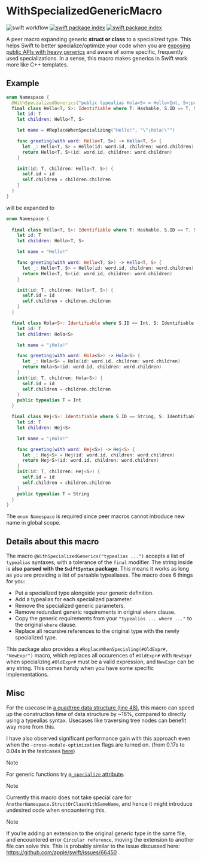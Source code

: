 # WithSpecializedGenericMacro

<img src="https://github.com/li3zhen1/SpecializedGenericMacros/actions/workflows/swift.yml/badge.svg" alt="swift workflow"> <a href="https://swiftpackageindex.com/li3zhen1/WithSpecializedGeneric"><img src="https://img.shields.io/endpoint?url=https%3A%2F%2Fswiftpackageindex.com%2Fapi%2Fpackages%2Fli3zhen1%2FWithSpecializedGeneric%2Fbadge%3Ftype%3Dswift-versions" alt="swift package index"></a> <a href="https://swiftpackageindex.com/li3zhen1/WithSpecializedGeneric"><img src="https://img.shields.io/endpoint?url=https%3A%2F%2Fswiftpackageindex.com%2Fapi%2Fpackages%2Fli3zhen1%2FWithSpecializedGeneric%2Fbadge%3Ftype%3Dplatforms" alt="swift package index"></a>
 
A peer macro expanding generic **struct or class** to a specialized type. This helps Swift to better specialize/optimize your code when you are [exposing public APIs with heavy generics](https://forums.swift.org/t/brave-new-world-best-practices-for-cross-module-optimization/66869) and aware of some specific, frequently used specializations. In a sense, this macro makes generics in Swift work more like C++ templates.

## Example

```swift
enum Namespace {
  @WithSpecializedGenerics("public typealias Hola<S> = Hello<Int, S>;public typealias Hej<S> = Hello<String, S>")
  final class Hello<T, S>: Identifiable where T: Hashable, S.ID == T, S: Identifiable {
    let id: T
    let children: Hello<T, S>

    let name = #ReplaceWhenSpecializing("Hello!", "\"¡Hola!\"")

    func greeting(with word: Hello<T, S>) -> Hello<T, S> {
      let _: Hello<T, S> = Hello(id: word.id, children: word.children)
      return Hello<T, S>(id: word.id, children: word.children)
    }

    init(id: T, children: Hello<T, S>) {
      self.id = id
      self.children = children.children
    }
  }
}
```

will be expanded to

```swift
enum Namespace {
    
  final class Hello<T, S>: Identifiable where T: Hashable, S.ID == T, S: Identifiable {
    let id: T
    let children: Hello<T, S>

    let name = "Hello!"

    func greeting(with word: Hello<T, S>) -> Hello<T, S> {
      let _: Hello<T, S> = Hello(id: word.id, children: word.children)
      return Hello<T, S>(id: word.id, children: word.children)
    }

    init(id: T, children: Hello<T, S>) {
      self.id = id
      self.children = children.children
    }
  }

  final class Hola<S>: Identifiable where S.ID == Int, S: Identifiable {
    let id: T
    let children: Hola<S>

    let name = "¡Hola!"

    func greeting(with word: Hola<S>) -> Hola<S> {
      let _: Hola<S> = Hola(id: word.id, children: word.children)
      return Hola<S>(id: word.id, children: word.children)
    }
    init(id: T, children: Hola<S>) {
      self.id = id
      self.children = children.children
    }
    public typealias T = Int
  }

  final class Hej<S>: Identifiable where S.ID == String, S: Identifiable {
    let id: T
    let children: Hej<S>

    let name = "¡Hola!"

    func greeting(with word: Hej<S>) -> Hej<S> {
      let _: Hej<S> = Hej(id: word.id, children: word.children)
      return Hej<S>(id: word.id, children: word.children)
    }
    init(id: T, children: Hej<S>) {
      self.id = id
      self.children = children.children
    }
    public typealias T = String
  }
}
```

The `enum Namespace` is required since peer macros cannot introduce new name in global scope.


## Details about this macro


The macro `@WithSpecializedGenerics("typealias ...")` accepts a list of `typealias` syntaxes, with a tolerance of the `final` modifier. The string inside is **also parsed with the `SwiftSyntax` package**. This means it works as long as you are providing a list of parsable typealiases. The macro does 6 things for you: 

- Put a specialized type alongside your generic definition.
- Add a typealias for each specialized parameter. 
- Remove the specialized generic parameters.
- Remove redundant generic requirements in original `where` clause.
- Copy the generic requirements from your `"typealias ... where ..."` to the original `where` clause.
- Replace all recursive references to the original type with the newly specialized type.

This package also provides a `#ReplaceWhenSpecialing(#OldExpr#, "NewExpr")` macro, which replaces all occurences of `#OldExpr#` with `NewExpr` when specializing.`#OldExpr#` must be a valid expression, and `NewExpr` can be any string. This comes handy when you have some specific implementations. 



## Misc

For the usecase in [a quadtree data structure (line 48)](https://github.com/li3zhen1/Grape/blob/WithSpecializedGeneric/Sources/NDTree/KDTree.swift), this macro can speed up the construction time of data structure by ~16%, compared to directly using a typealias syntax. Usecases like traversing tree nodes can benefit way more from this.

I have also observed significant performance gain with this approach even when the `-cross-module-optimization` flags are turned on. (from 0.17s to 0.04s in the testcases [here](https://github.com/li3zhen1/Grape/blob/WithSpecializedGeneric/Tests/ForceSimulationTests/MiserableGraphTest.swift))

> [!NOTE]
> For generic functions try [`@_specialize` attribute](https://github.com/apple/swift/blob/main/docs/ReferenceGuides/UnderscoredAttributes.md#_specialize).


> [!NOTE]
> Currently this macro does not take special care for `AnotherNamespace.StructOrClassWithSameName`, and hence it might introduce undesired code when encountering this.


> [!NOTE]
> If you’re adding an extension to the original generic type in the same file, and encountered error `Circular reference`, moving the extension to another file can solve this. This is probably similar to the issue discussed here: https://github.com/apple/swift/issues/66450 .
